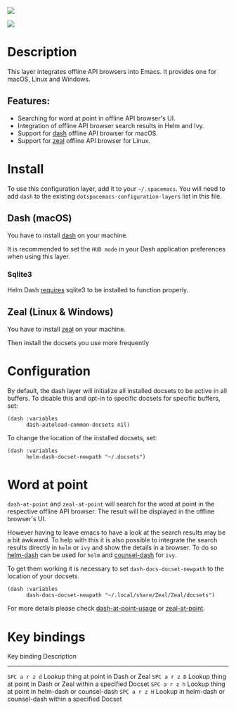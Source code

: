 ![](img/dash.png)

![](img/zeal.png)

Description
===========

This layer integrates offline API browsers into Emacs. It provides one
for macOS, Linux and Windows.

Features:
---------

-   Searching for word at point in offline API browser\'s UI.
-   Integration of offline API browser search results in Helm and Ivy.
-   Support for [dash](https://kapeli.com/dash) offline API browser for
    macOS.
-   Support for [zeal](https://zealdocs.org/) offline API browser for
    Linux.

Install
=======

To use this configuration layer, add it to your `~/.spacemacs`. You will
need to add `dash` to the existing `dotspacemacs-configuration-layers`
list in this file.

Dash (macOS)
------------

You have to install [dash](https://kapeli.com/dash) on your machine.

It is recommended to set the `HUD mode` in your Dash application
preferences when using this layer.

### Sqlite3

Helm Dash
[requires](https://github.com/areina/helm-dash#user-content-requirements)
sqlite3 to be installed to function properly.

Zeal (Linux & Windows)
----------------------

You have to install [zeal](https://zealdocs.org/) on your machine.

Then install the docsets you use more frequently

Configuration
=============

By default, the dash layer will initialize all installed docsets to be
active in all buffers. To disable this and opt-in to specific docsets
for specific buffers, set:

``` {.commonlisp org-language="emacs-lisp"}
(dash :variables
      dash-autoload-common-docsets nil)
```

To change the location of the installed docsets, set:

``` {.elisp}
(dash :variables
      helm-dash-docset-newpath "~/.docsets")
```

Word at point
=============

`dash-at-point` and `zeal-at-point` will search for the word at point in
the respective offline API browser. The result will be displayed in the
offline browser\'s UI.

However having to leave emacs to have a look at the search results may
be a bit awkward. To help with this it is also possible to integrate the
search results directly in `helm` or `ivy` and show the details in a
browser. To do so [helm-dash](https://github.com/dash-docs-el/helm-dash)
can be used for `helm` and
[counsel-dash](https://github.com/dash-docs-el/counsel-dash) for `ivy`.

To get them working it is necessary to set `dash-docs-docset-newpath` to
the location of your docsets.

``` {.elisp}
(dash :variables
      dash-docs-docset-newpath "~/.local/share/Zeal/Zeal/docsets")
```

For more details please check
[dash-at-point-usage](https://github.com/stanaka/dash-at-point#Usage) or
[zeal-at-point](https://github.com/jinzhu/zeal-at-point).

Key bindings
============

  Key binding     Description
  --------------- -----------------------------------------------------------------
  `SPC a r z d`   Lookup thing at point in Dash or Zeal
  `SPC a r z D`   Lookup thing at point in Dash or Zeal within a specified Docset
  `SPC a r z h`   Lookup thing at point in helm-dash or counsel-dash
  `SPC a r z H`   Lookup in helm-dash or counsel-dash within a specified Docset
